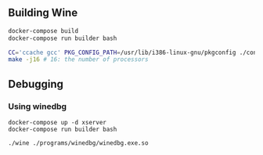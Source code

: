 
## Building Wine

```bash
docker-compose build
docker-compose run builder bash

CC='ccache gcc' PKG_CONFIG_PATH=/usr/lib/i386-linux-gnu/pkgconfig ./configure
make -j16 # 16: the number of processors
```

## Debugging 

### Using winedbg

```
docker-compose up -d xserver
docker-compose run builder bash

./wine ./programs/winedbg/winedbg.exe.so
```
